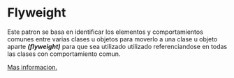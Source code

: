 # Flyweight

Este patron se basa en identificar los elementos y comportamientos comunes entre varias clases u objetos para moverlo a
una clase u objeto aparte __*(flyweight)*__ para que sea utilizado utilizado referenciandose en todas las clases con
comportamiento comun.

[Mas informacion.](https://refactoring.guru/es/design-patterns/flyweight)

